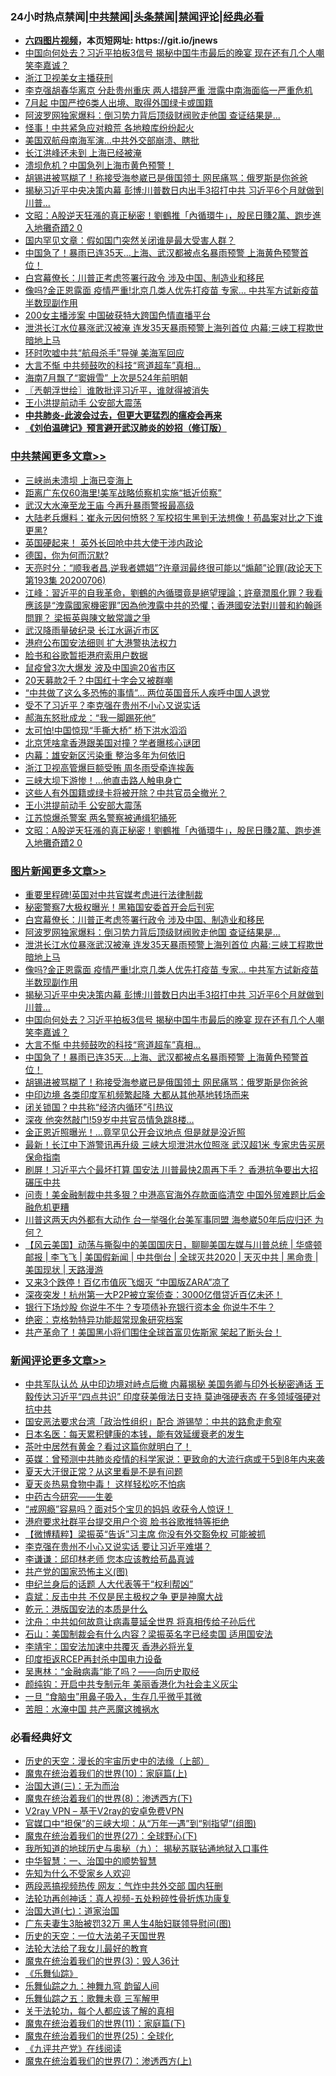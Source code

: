 <div id="tt">
<h3>24小时热点禁闻|<a href="#%E4%B8%AD%E5%85%B1%E7%A6%81%E9%97%BB%E6%9B%B4%E5%A4%9A%E6%96%87%E7%AB%A0">中共禁闻</a>|<a href="#%E5%9B%BE%E7%89%87%E6%96%B0%E9%97%BB%E6%9B%B4%E5%A4%9A%E6%96%87%E7%AB%A0">头条禁闻</a>|<a href="#%E6%96%B0%E9%97%BB%E8%AF%84%E8%AE%BA%E6%9B%B4%E5%A4%9A%E6%96%87%E7%AB%A0">禁闻评论|<a href="#%E5%BF%85%E7%9C%8B%E7%BB%8F%E5%85%B8%E5%A5%BD%E6%96%87">经典必看</a></h3>
<ul>
<li><b><a href="http://d1.bdrive.tk/64.mp4" target="_blank">六四图片视频</a>，本页短网址: https://git.io/jnews</b></li>
<li><a href="https://github.com/fqnews/bnews/blob/master/topimagenews/20200706/1356582.md">中国向何处去？习近平拍板3信号 揭秘中国牛市最后的晚宴 现在还有几个人嘲笑李嘉诚？</a></li>
<li><a href="https://github.com/fqnews/bnews/blob/master/cbnews/20200706/1356507.md">浙江卫视美女主播获刑</a></li>
<li><a href="https://github.com/fqnews/bnews/blob/master/comments/20200706/1356663.md">李克强胡春华离京 分赴贵州重庆 两人措辞严重 泄露中南海面临一严重危机</a></li>
<li><a href="https://github.com/fqnews/bnews/blob/master/cnnews/20200707/1356767.md">7月起 中国严控6类人出境、取得外国绿卡或国籍</a></li>
<li><a href="https://github.com/fqnews/bnews/blob/master/topimagenews/20200706/1356706.md">阿波罗网独家爆料：倒习势力背后顶级财阀败走他国 查证结果是...</a></li>
<li><a href="https://github.com/fqnews/bnews/blob/master/cbnews/20200706/1356555.md">怪事！中共紧急应对粮荒 各地粮库纷纷起火</a></li>
<li><a href="https://github.com/fqnews/bnews/blob/master/cbnews/20200706/1356562.md">美国双航母南海军演…中共外交部崩溃、瞎批</a></li>
<li><a href="https://github.com/fqnews/bnews/blob/master/cbnews/20200707/1356777.md">长江洪峰还未到 上海已经被淹</a></li>
<li><a href="https://github.com/fqnews/bnews/blob/master/cnnews/20200706/1356478.md">溃坝危机？中国急列上海市黄色预警！</a></li>
<li><a href="https://github.com/fqnews/bnews/blob/master/topimagenews/20200706/1356504.md">胡锡进被骂糊了！称接受海参崴已是俄国领土 网民痛骂：俄罗斯是你爸爸</a></li>
<li><a href="https://github.com/fqnews/bnews/blob/master/topimagenews/20200706/1356638.md">揭秘习近平中央决策内幕 彭博:川普数日内出手3招打中共 习近平6个月就做到川普...</a></li>
<li><a href="https://github.com/fqnews/bnews/blob/master/cbnews/20200707/1356806.md">文昭：A股逆天狂漲的真正秘密！劉鶴推「內循環牛」，股民日賺2萬、跑步進入地攤奇蹟2 0</a></li>
<li><a href="https://github.com/fqnews/bnews/blob/master/comments/20200706/1356521.md">国内罕见文章：假如国门突然关闭谁是最大受害人群？</a></li>
<li><a href="https://github.com/fqnews/bnews/blob/master/topimagenews/20200706/1356509.md">中国急了！暴雨已连35天…上海、武汉都被点名暴雨预警 上海黄色预警首位！</a></li>
<li><a href="https://github.com/fqnews/bnews/blob/master/topimagenews/20200707/1356751.md">白宫幕僚长：川普正考虑签署行政令 涉及中国、制造业和移民</a></li>
<li><a href="https://github.com/fqnews/bnews/blob/master/topimagenews/20200706/1356643.md">像吗?金正恩露面 疫情严重!北京几类人优先打疫苗 专家… 中共军方试新疫苗半数现副作用</a></li>
<li><a href="https://github.com/fqnews/bnews/blob/master/cnnews/20200706/1356571.md">200女主播涉案 中国破获特大跨国色情直播平台</a></li>
<li><a href="https://github.com/fqnews/bnews/blob/master/topimagenews/20200706/1356666.md">泄洪长江水位暴涨武汉被淹 连发35天暴雨预警上海列首位 内幕:三峡工程欺世暗地上马</a></li>
<li><a href="https://github.com/fqnews/bnews/blob/master/cbnews/20200707/1356755.md">环时吹嘘中共“航母杀手”导弹 美海军回应</a></li>
<li><a href="https://github.com/fqnews/bnews/blob/master/topimagenews/20200706/1356510.md">大言不惭 中共频鼓吹的科技“弯道超车”真相…</a></li>
<li><a href="https://github.com/fqnews/bnews/blob/master/cbnews/20200706/1356497.md">海南7月飘了“窦娥雪” 上次是524年前明朝</a></li>
<li><a href="https://github.com/fqnews/bnews/blob/master/ssgc/20200707/1356785.md">〖兲朝浮世绘〗谁敢批评习近平，谁就得被消失</a></li>
<li><a href="https://github.com/fqnews/bnews/blob/master/cbnews/20200707/1356899.md">王小洪提前动手 公安部大震荡</a></li>
<li><b><a href="https://github.com/fqnews/bnews/blob/master/comments/20200211/1275071.md" target="_blank">中共肺炎-此波会过去，但更大更猛烈的瘟疫会再来</a></b></li>
<li><b><a href="https://github.com/fqnews/bnews/blob/master/comments/20200207/1272816.md" target="_blank">《刘伯温碑记》预言避开武汉肺炎的妙招（修订版）</a></b></li>
</ul>
</div>

<div class="catlist">
<h3><a href="https://github.com/fqnews/bnews/blob/master/cbnews/" target="_blank">中共禁闻</a><span><a href="https://github.com/fqnews/bnews/blob/master/cbnews/" target="_blank" rel="nofollow">更多文章>></a></span></h3>
<ul>
<li><a href="https://github.com/fqnews/bnews/blob/master/cbnews/20200707/1357001.md" target="_blank">三峡尚未溃坝 上海已变海上</a></li>
<li><a href="https://github.com/fqnews/bnews/blob/master/cbnews/20200707/1356991.md" target="_blank">距离广东仅60海里!美军战略侦察机实施“抵近侦察”</a></li>
<li><a href="https://github.com/fqnews/bnews/blob/master/cbnews/20200707/1356990.md" target="_blank">武汉大水淹至龙王庙 今再升暴雨警报最高级</a></li>
<li><a href="https://github.com/fqnews/bnews/blob/master/cbnews/20200707/1356986.md" target="_blank">大陆老兵爆料：崔永元因何愤怒？军校招生黑到无法想像！苟晶案对比之下谁更黑?</a></li>
<li><a href="https://github.com/fqnews/bnews/blob/master/cbnews/20200707/1356975.md" target="_blank">英国硬起来！ 英外长回呛中共大使干涉内政论</a></li>
<li><a href="https://github.com/fqnews/bnews/blob/master/cbnews/20200707/1356973.md" target="_blank">德国，你为何而沉默?</a></li>
<li><a href="https://github.com/fqnews/bnews/blob/master/cbnews/20200707/1356972.md" target="_blank">天亮时分：“顺我者昌,逆我者嫖娼”?许章润最终很可能以“煽颠”论罪(政论天下第193集 20200706)</a></li>
<li><a href="https://github.com/fqnews/bnews/blob/master/cbnews/20200707/1356971.md" target="_blank">江峰：習近平的自我革命，劉鶴的內循環竟是絕望理論；許章潤風化罪？我看應該是“洩露國家機密罪”因為他洩露中共的恐懼；香港國安法對川普和約翰遜問罪？ 梁振英與陳文敏常識之爭</a></li>
<li><a href="https://github.com/fqnews/bnews/blob/master/cbnews/20200707/1356970.md" target="_blank">武汉降雨量破纪录 长江水逼近市区</a></li>
<li><a href="https://github.com/fqnews/bnews/blob/master/cbnews/20200707/1356969.md" target="_blank">港府公布国安法细则 扩大港警执法权力</a></li>
<li><a href="https://github.com/fqnews/bnews/blob/master/cbnews/20200707/1356958.md" target="_blank">脸书和谷歌暂拒港府索用户数据</a></li>
<li><a href="https://github.com/fqnews/bnews/blob/master/cbnews/20200707/1356953.md" target="_blank">鼠疫曾3次大爆发 波及中国逾20省市区</a></li>
<li><a href="https://github.com/fqnews/bnews/blob/master/cbnews/20200707/1356952.md" target="_blank">20天募款2千？中国红十字会又被群嘲</a></li>
<li><a href="https://github.com/fqnews/bnews/blob/master/cbnews/20200707/1356949.md" target="_blank">“中共做了这么多恐怖的事情”… 两位英国音乐人疾呼中国人退党</a></li>
<li><a href="https://github.com/fqnews/bnews/blob/master/cbnews/20200707/1356948.md" target="_blank">受不了习近平？李克强在贵州不小心又说实话</a></li>
<li><a href="https://github.com/fqnews/bnews/blob/master/cbnews/20200707/1356947.md" target="_blank">郝海东怒批成龙：“我一脚踢死他”</a></li>
<li><a href="https://github.com/fqnews/bnews/blob/master/cbnews/20200707/1356945.md" target="_blank">太可怕!中国惊现“手撕大桥” 桥下洪水滔滔</a></li>
<li><a href="https://github.com/fqnews/bnews/blob/master/cbnews/20200707/1356942.md" target="_blank">北京凭啥拿香港跟美国对撞？学者曝核心谜团</a></li>
<li><a href="https://github.com/fqnews/bnews/blob/master/cbnews/20200707/1356941.md" target="_blank">内幕：雄安新区污染重 整治多年为何依旧</a></li>
<li><a href="https://github.com/fqnews/bnews/blob/master/cbnews/20200707/1356935.md" target="_blank">浙江卫视高管爆巨额受贿 周冬雨受牵连挨轰</a></li>
<li><a href="https://github.com/fqnews/bnews/blob/master/cbnews/20200707/1356934.md" target="_blank">三峡大坝下游惨！…他直击路人触电身亡</a></li>
<li><a href="https://github.com/fqnews/bnews/blob/master/cbnews/20200707/1356930.md" target="_blank">这些人有外国籍或绿卡将被开除？中共官员全撤光？</a></li>
<li><a href="https://github.com/fqnews/bnews/blob/master/cbnews/20200707/1356899.md" target="_blank">王小洪提前动手 公安部大震荡</a></li>
<li><a href="https://github.com/fqnews/bnews/blob/master/cbnews/20200707/1356863.md" target="_blank">江苏惊爆杀警案 两名警察被通缉犯捅死</a></li>
<li><a href="https://github.com/fqnews/bnews/blob/master/cbnews/20200707/1356806.md" target="_blank">文昭：A股逆天狂漲的真正秘密！劉鶴推「內循環牛」，股民日賺2萬、跑步進入地攤奇蹟2 0</a></li>

</ul>
</div>
<div class="catlist">
<h3><a href="https://github.com/fqnews/bnews/blob/master/topimagenews/" target="_blank">图片新闻</a><span><a href="https://github.com/fqnews/bnews/blob/master/topimagenews/" target="_blank" rel="nofollow">更多文章>></a></span></h3>
<ul>
<li><a href="https://github.com/fqnews/bnews/blob/master/topimagenews/20200707/1356924.md" target="_blank">重要里程碑!英国对中共官媒考虑进行法律制裁</a></li>
<li><a href="https://github.com/fqnews/bnews/blob/master/topimagenews/20200707/1356856.md" target="_blank">秘密警察7大极权曝光！黑箱国安委首开会后刊宪</a></li>
<li><a href="https://github.com/fqnews/bnews/blob/master/topimagenews/20200707/1356751.md" target="_blank">白宫幕僚长：川普正考虑签署行政令 涉及中国、制造业和移民</a></li>
<li><a href="https://github.com/fqnews/bnews/blob/master/topimagenews/20200706/1356706.md" target="_blank">阿波罗网独家爆料：倒习势力背后顶级财阀败走他国 查证结果是&#8230;</a></li>
<li><a href="https://github.com/fqnews/bnews/blob/master/topimagenews/20200706/1356666.md" target="_blank">泄洪长江水位暴涨武汉被淹 连发35天暴雨预警上海列首位 内幕:三峡工程欺世暗地上马</a></li>
<li><a href="https://github.com/fqnews/bnews/blob/master/topimagenews/20200706/1356643.md" target="_blank">像吗?金正恩露面 疫情严重!北京几类人优先打疫苗 专家… 中共军方试新疫苗半数现副作用</a></li>
<li><a href="https://github.com/fqnews/bnews/blob/master/topimagenews/20200706/1356638.md" target="_blank">揭秘习近平中央决策内幕 彭博:川普数日内出手3招打中共 习近平6个月就做到川普&#8230;</a></li>
<li><a href="https://github.com/fqnews/bnews/blob/master/topimagenews/20200706/1356582.md" target="_blank">中国向何处去？习近平拍板3信号 揭秘中国牛市最后的晚宴 现在还有几个人嘲笑李嘉诚？</a></li>
<li><a href="https://github.com/fqnews/bnews/blob/master/topimagenews/20200706/1356510.md" target="_blank">大言不惭 中共频鼓吹的科技“弯道超车”真相…</a></li>
<li><a href="https://github.com/fqnews/bnews/blob/master/topimagenews/20200706/1356509.md" target="_blank">中国急了！暴雨已连35天…上海、武汉都被点名暴雨预警 上海黄色预警首位！</a></li>
<li><a href="https://github.com/fqnews/bnews/blob/master/topimagenews/20200706/1356504.md" target="_blank">胡锡进被骂糊了！称接受海参崴已是俄国领土 网民痛骂：俄罗斯是你爸爸</a></li>
<li><a href="https://github.com/fqnews/bnews/blob/master/topimagenews/20200706/1356431.md" target="_blank">中印边境 各类印度军机频繁起降 大都从其他基地转场而来</a></li>
<li><a href="https://github.com/fqnews/bnews/blob/master/topimagenews/20200706/1356375.md" target="_blank">闭关锁国？中共称“经济内循环”引热议</a></li>
<li><a href="https://github.com/fqnews/bnews/blob/master/topimagenews/20200705/1356213.md" target="_blank">深夜 他突然敲门!59岁中共官员情急跳8楼&#8230;</a></li>
<li><a href="https://github.com/fqnews/bnews/blob/master/topimagenews/20200705/1356209.md" target="_blank">金正恩近照曝光！&#8230;竟罕见公开会议地点 但是就是没近照</a></li>
<li><a href="https://github.com/fqnews/bnews/blob/master/topimagenews/20200705/1356187.md" target="_blank">最新！长江中下游警讯再升级 三峡大坝泄洪水位照涨 武汉超1米 专家忠告买房保命指南</a></li>
<li><a href="https://github.com/fqnews/bnews/blob/master/topimagenews/20200705/1356147.md" target="_blank">刷屏！习近平六个最坏打算 国安法 川普最快2周再下手？ 香港抗争要出大招碾压中共</a></li>
<li><a href="https://github.com/fqnews/bnews/blob/master/topimagenews/20200705/1356105.md" target="_blank">问责！美金融制裁中共多狠？中港高官海外存款面临清空 中国外贸难题比后金融危机更糟</a></li>
<li><a href="https://github.com/fqnews/bnews/blob/master/topimagenews/20200705/1356075.md" target="_blank">川普这两天内外都有大动作 台一举强化台美军事同盟 海参崴50年后应归还 为何？</a></li>
<li><a href="https://github.com/fqnews/bnews/blob/master/comments/20200705/1356016.md" target="_blank">【风云美国】动荡与撕裂中的美国国庆日，聊聊美国左媒与川普总统 | 华盛顿邮报 | 李飞飞 | 美国假新闻 | 中共倒台 | 全球灭共2020 | 天灭中共 | 黑命贵 | 美国现状 | 天路漫游</a></li>
<li><a href="https://github.com/fqnews/bnews/blob/master/topimagenews/20200705/1355988.md" target="_blank">又来3个跌停！百亿市值灰飞烟灭 “中国版ZARA”凉了</a></li>
<li><a href="https://github.com/fqnews/bnews/blob/master/topimagenews/20200705/1355987.md" target="_blank">深夜突发！杭州第一大P2P被立案侦查：3000亿借贷近百亿未还！</a></li>
<li><a href="https://github.com/fqnews/bnews/blob/master/topimagenews/20200705/1355941.md" target="_blank">银行下场炒股 你说牛不牛？专项债补充银行资本金 你说牛不牛？</a></li>
<li><a href="https://github.com/fqnews/bnews/blob/master/comments/20200705/783265.md" target="_blank">绝密：克格勃特异功能超常现象研究档案</a></li>
<li><a href="https://github.com/fqnews/bnews/blob/master/topimagenews/20200705/1355904.md" target="_blank">共产革命了！美国黑小将们围住全球首富贝佐斯家 架起了断头台！</a></li>

</ul>
</div>
<div class="catlist">
<h3><a href="https://github.com/fqnews/bnews/blob/master/comments/" target="_blank">新闻评论</a><span><a href="https://github.com/fqnews/bnews/blob/master/comments/" target="_blank" rel="nofollow">更多文章>></a></span></h3>
<ul>
<li><a href="https://github.com/fqnews/bnews/blob/master/comments/20200707/1357004.md" target="_blank">中共军队认怂 从中印边境对峙点后撤 内幕揭秘 美国务卿与印外长秘密通话 王毅传达习近平“四点共识” 印度获美俄法日支持 莫迪强硬表态 在多领域强硬对抗中共</a></li>
<li><a href="https://github.com/fqnews/bnews/blob/master/comments/20200707/1357003.md" target="_blank">国安恶法要求台湾「政治性组织」配合  游锡堃：中共的路愈走愈窄</a></li>
<li><a href="https://github.com/fqnews/bnews/blob/master/comments/20200707/1357002.md" target="_blank">日本名医：每天累积健康的本钱，能有效延缓衰老的发生</a></li>
<li><a href="https://github.com/fqnews/bnews/blob/master/comments/20200707/1356999.md" target="_blank">茶叶中居然有黄金？看过这篇你就明白了！</a></li>
<li><a href="https://github.com/fqnews/bnews/blob/master/comments/20200707/1356998.md" target="_blank">英媒：曾预测中共肺炎疫情的科学家说：更致命的大流行病或于5到8年内来袭</a></li>
<li><a href="https://github.com/fqnews/bnews/blob/master/comments/20200707/1356997.md" target="_blank">夏天大汗很正常？从这里看是不是有问题</a></li>
<li><a href="https://github.com/fqnews/bnews/blob/master/comments/20200707/1356996.md" target="_blank">夏天炎热易食物中毒！ 这样轻松吃不怕病</a></li>
<li><a href="https://github.com/fqnews/bnews/blob/master/comments/20200707/1356995.md" target="_blank">中药古今研究——生姜</a></li>
<li><a href="https://github.com/fqnews/bnews/blob/master/comments/20200707/1356989.md" target="_blank">“戒网瘾”容易吗？面对5个宝贝的妈妈  收获令人惊讶！</a></li>
<li><a href="https://github.com/fqnews/bnews/blob/master/comments/20200707/1356983.md" target="_blank">港府要求社群平台提交用户个资 脸书谷歌推特等拒绝</a></li>
<li><a href="https://github.com/fqnews/bnews/blob/master/comments/20200707/1356981.md" target="_blank">【微博精粹】梁振英“告诉”习主席 你没有外交豁免权 可能被抓</a></li>
<li><a href="https://github.com/fqnews/bnews/blob/master/comments/20200707/1356950.md" target="_blank">李克强在贵州不小心又说实话 要让习近平难堪？</a></li>
<li><a href="https://github.com/fqnews/bnews/blob/master/comments/20200707/1356940.md" target="_blank">李谦谦：邱印林老师 您本应该教给苟晶真诚</a></li>
<li><a href="https://github.com/fqnews/bnews/blob/master/comments/20200707/1356923.md" target="_blank">共产党的国家恐怖主义(图)</a></li>
<li><a href="https://github.com/fqnews/bnews/blob/master/comments/20200707/1356912.md" target="_blank">申纪兰身后的话题 人大代表等于“权利帮凶”</a></li>
<li><a href="https://github.com/fqnews/bnews/blob/master/comments/20200707/1356908.md" target="_blank">袁斌：反击中共 不仅是民主极权之争 更是神魔大战</a></li>
<li><a href="https://github.com/fqnews/bnews/blob/master/comments/20200707/1356907.md" target="_blank">乾元：港版国安法的本质是什么</a></li>
<li><a href="https://github.com/fqnews/bnews/blob/master/comments/20200707/1356906.md" target="_blank">沈舟：中共如何故意让病毒蔓延全世界 将真相传给子孙后代</a></li>
<li><a href="https://github.com/fqnews/bnews/blob/master/comments/20200707/1356905.md" target="_blank">石山：美国制裁会有什么内容？梁振英名字已经卖国 适用国安法</a></li>
<li><a href="https://github.com/fqnews/bnews/blob/master/comments/20200707/1356904.md" target="_blank">李靖宇：国安法加速中共覆灭 香港必将光复</a></li>
<li><a href="https://github.com/fqnews/bnews/blob/master/comments/20200707/1356898.md" target="_blank">印度拒返RCEP再封杀中国电力设备</a></li>
<li><a href="https://github.com/fqnews/bnews/blob/master/comments/20200707/1356895.md" target="_blank">吴惠林：“金融病毒”能了吗？——向历史取经</a></li>
<li><a href="https://github.com/fqnews/bnews/blob/master/comments/20200707/1356887.md" target="_blank">颜纯钩：开启中共专制元年 美丽香港化为社会主义灰尘</a></li>
<li><a href="https://github.com/fqnews/bnews/blob/master/comments/20200707/1356881.md" target="_blank">一旦 “食脑虫”用鼻子吸入，生存几乎微乎其微</a></li>
<li><a href="https://github.com/fqnews/bnews/blob/master/comments/20200707/1356868.md" target="_blank">苦胆：水淹中国 共产恶魔这摊祸水</a></li>

</ul>
</div>

<div class="catlist">
<h3>必看经典好文</h3>
<ul>
<li><a href="https://github.com/fqnews/bnews/blob/master/tculture/20121025/73065.md" target="_blank">历史的天空：漫长的宇宙历史中的法缘（上部）</a></li>
<li><a href="https://github.com/fqnews/bnews/blob/master/topimagenews/20180529/950153.md" target="_blank">魔鬼在统治着我们的世界(10)：家庭篇(上)</a></li>
<li><a href="https://github.com/fqnews/bnews/blob/master/cbnews/20180309/912114.md" target="_blank">治国大道(三)：无为而治</a></li>
<li><a href="https://github.com/fqnews/bnews/blob/master/topimagenews/20180527/948714.md" target="_blank">魔鬼在统治着我们的世界(8)：渗透西方(下)</a></li>
<li><a href="https://github.com/fqnews/bnews/blob/master/comments/20200112/1257608.md" target="_blank">V2ray VPN &#8211; 基于V2ray的安卓免费VPN</a></li>
<li><a href="https://github.com/fqnews/bnews/blob/master/cbnews/20200624/1349641.md" target="_blank">官媒口中“担保”的三峡大坝：从“万年一遇”到“别指望”(组图)</a></li>
<li><a href="https://github.com/fqnews/bnews/blob/master/comments/20181224/1052333.md" target="_blank">魔鬼在统治着我们的世界(27)：全球野心(下)</a></li>
<li><a href="https://github.com/fqnews/bnews/blob/master/topimagenews/20180325/919134.md" target="_blank">我所知道的地球历史与奥秘（九）： 揭秘苏联钻通地狱入口事件</a></li>
<li><a href="https://github.com/fqnews/bnews/blob/master/comments/20200605/1340202.md" target="_blank">中华智慧：一、治国中的顺势智慧</a></li>
<li><a href="https://github.com/fqnews/bnews/blob/master/comments/20200620/1346848.md" target="_blank">先知为什么不受家乡人欢迎</a></li>
<li><a href="https://github.com/fqnews/bnews/blob/master/cbnews/20200703/1355059.md" target="_blank">两段恶搞视频热传 网友：气炸中共外交部 国内狂删</a></li>
<li><a href="https://github.com/fqnews/bnews/blob/master/comments/20190516/1128964.md" target="_blank">法轮功再创神话：真人视频-五处粉碎性骨折炼功康复</a></li>
<li><a href="https://github.com/fqnews/bnews/blob/master/cbnews/20190424/913985.md" target="_blank">治国大道(七)：道家治国</a></li>
<li><a href="https://github.com/fqnews/bnews/blob/master/cbnews/20200611/1343037.md" target="_blank">广东夫妻生3胎被罚32万 黑人生4胎妇联领导慰问(图)</a></li>
<li><a href="https://github.com/fqnews/bnews/blob/master/tculture/20121025/73067.md" target="_blank">历史的天空：一位大法弟子天国世界</a></li>
<li><a href="https://github.com/fqnews/bnews/blob/master/cbnews/20200516/1329218.md" target="_blank">法轮大法给了我女儿最好的教育</a></li>
<li><a href="https://github.com/fqnews/bnews/blob/master/topimagenews/20180521/945342.md" target="_blank">魔鬼在统治着我们的世界(3)：毁人36计</a></li>
<li><a href="https://github.com/fqnews/bnews/blob/master/comments/20200527/783191.md" target="_blank">《乐舞仙踪》</a></li>
<li><a href="https://github.com/fqnews/bnews/blob/master/tculture/20170718/793528.md" target="_blank">乐舞仙踪之九：神舞九穹 韵留人间</a></li>
<li><a href="https://github.com/fqnews/bnews/blob/master/tculture/20170715/791820.md" target="_blank">乐舞仙踪之五：歌舞未竟 三军解甲</a></li>
<li><a href="https://github.com/fqnews/bnews/blob/master/topimagenews/20161125/619230.md" target="_blank">关于法轮功，每个人都应该了解的真相</a></li>
<li><a href="https://github.com/fqnews/bnews/blob/master/topimagenews/20180530/950691.md" target="_blank">魔鬼在统治着我们的世界(11)：家庭篇(下)</a></li>
<li><a href="https://github.com/fqnews/bnews/blob/master/comments/20181017/1014654.md" target="_blank">魔鬼在统治着我们的世界(25)：全球化</a></li>
<li><a href="https://github.com/fqnews/bnews/blob/master/bookonline/20131116/201057.md" target="_blank">《九评共产党》在线阅读</a></li>
<li><a href="https://github.com/fqnews/bnews/blob/master/topimagenews/20180527/948369.md" target="_blank">魔鬼在统治着我们的世界(7)：渗透西方(上)</a></li>

</ul>
</div>